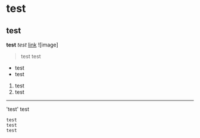 # test 
## test
**test**
*test*
[link](https://l9flores.github.io/cse15l-lab-reports/)
![image]
> test
> test
* test
* test
1. test
2. test
---
'test' test
```
test
test
test
```
  
